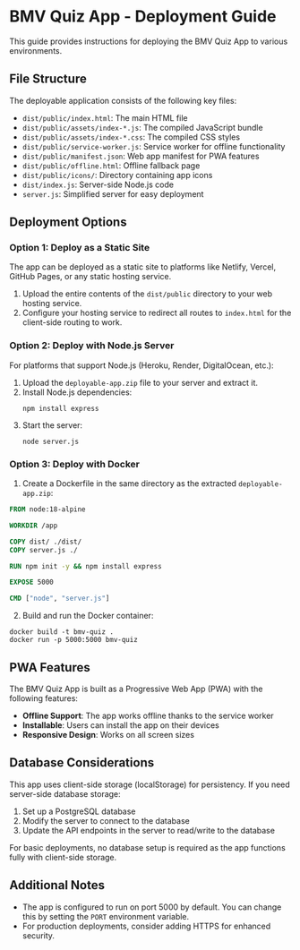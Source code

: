 # BMV Quiz App - Deployment Guide

This guide provides instructions for deploying the BMV Quiz App to various environments.

## File Structure

The deployable application consists of the following key files:

- `dist/public/index.html`: The main HTML file
- `dist/public/assets/index-*.js`: The compiled JavaScript bundle
- `dist/public/assets/index-*.css`: The compiled CSS styles
- `dist/public/service-worker.js`: Service worker for offline functionality
- `dist/public/manifest.json`: Web app manifest for PWA features
- `dist/public/offline.html`: Offline fallback page
- `dist/public/icons/`: Directory containing app icons
- `dist/index.js`: Server-side Node.js code
- `server.js`: Simplified server for easy deployment

## Deployment Options

### Option 1: Deploy as a Static Site

The app can be deployed as a static site to platforms like Netlify, Vercel, GitHub Pages, or any static hosting service.

1. Upload the entire contents of the `dist/public` directory to your web hosting service.
2. Configure your hosting service to redirect all routes to `index.html` for the client-side routing to work.

### Option 2: Deploy with Node.js Server

For platforms that support Node.js (Heroku, Render, DigitalOcean, etc.):

1. Upload the `deployable-app.zip` file to your server and extract it.
2. Install Node.js dependencies:
   ```
   npm install express
   ```
3. Start the server:
   ```
   node server.js
   ```

### Option 3: Deploy with Docker

1. Create a Dockerfile in the same directory as the extracted `deployable-app.zip`:

```dockerfile
FROM node:18-alpine

WORKDIR /app

COPY dist/ ./dist/
COPY server.js ./

RUN npm init -y && npm install express

EXPOSE 5000

CMD ["node", "server.js"]
```

2. Build and run the Docker container:
```
docker build -t bmv-quiz .
docker run -p 5000:5000 bmv-quiz
```

## PWA Features

The BMV Quiz App is built as a Progressive Web App (PWA) with the following features:

- **Offline Support**: The app works offline thanks to the service worker
- **Installable**: Users can install the app on their devices
- **Responsive Design**: Works on all screen sizes

## Database Considerations

This app uses client-side storage (localStorage) for persistency. If you need server-side database storage:

1. Set up a PostgreSQL database
2. Modify the server to connect to the database
3. Update the API endpoints in the server to read/write to the database

For basic deployments, no database setup is required as the app functions fully with client-side storage.

## Additional Notes

- The app is configured to run on port 5000 by default. You can change this by setting the `PORT` environment variable.
- For production deployments, consider adding HTTPS for enhanced security.